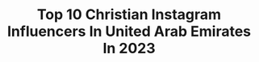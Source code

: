 ---
title: Top 10 Christian Instagram Influencers In United Arab Emirates In 2023
description: >-
  Find top christian Instagram influencers in United Arab Emirates in 2023. Most popular hashtags: #dubai #fashion #style.
platform: Instagram
hits: 15
text_top: See the top-rated Instagram accounts on inBeat.
text_bottom: inBeat has 15 Instagram influencers like this in United Arab Emirates for you to pitch.
profiles:
  - username: "samar_tm"
    fullname: >-
      Samar Taimour | سمر تيمور
    bio: >-
      مُعدة ومقدمة برامج 🎙📺 بهيئة الشارقة للإذاعة والتلفزيون مدونة في التواصل الاجتماعي إماراتية 🇦🇪 ممنوع دخول الرجال عالخاص ( بلوك )🚫
    location: "United Arab Emirates"
    followers: 24143
    engagement: 99
    commentsToLikes: 0.171466
    id: ck55nqb4h6qys0i11522e30ju
    verified: false
    hashtags: "#style, #modern, #explorer, #fashion"
  - username: "phloem_weddingz"
    fullname: >-
      Phloem Weddings
    bio: >-
      Premium Wedding Photography & Cinematography Based in India & Dubai +91 9986462946
    location: "United Arab Emirates"
    followers: 36972
    engagement: 265
    commentsToLikes: 0.004373
    id: ck600ctmrdd0q0i14ptdlo4gz
    verified: false
    hashtags: ""
  - username: "marloflex"
    fullname: >-
      Marlo Flexxx
    bio: >-
      Tournoi Karl Toko Ekambi ⬇️⬇️
    location: "United Arab Emirates"
    followers: 5283
    engagement: 377
    commentsToLikes: 0.018180
    id: ck6u3m28jykdw0j7192rovdcw
    verified: false
    hashtags: "#jordan1, #nike, #jordan, #style"
  - username: "al_ahin"
    fullname: >-
      YaSiR EdAvaNNappARa
    bio: >-
      Traveling tm @yathra_premi UAE 🇦🇪 ASPIRE 2 INSPIRE B4 U EXPIRE,
    location: "United Arab Emirates"
    followers: 15676
    engagement: 865
    commentsToLikes: 0.229021
    id: ck15r47yk62d80i192twk4gxn
    verified: false
    hashtags: "#red, #keraladiaries, #followforfollowback, #love"
  - username: "fundakocakm"
    fullname: >-
      Funda 🧿
    bio: >-
      With good basics, you’ll have endless options! I love timeless pieces & daily outfits Heidelberg 🇩🇪 • İzmir • Dubai married 💍 📧 funda.kocakm@gmail.com
    location: "United Arab Emirates"
    followers: 153371
    engagement: 201
    commentsToLikes: 0.022359
    id: ck137xdt3dive0i1975tt628i
    verified: false
    hashtags: "#benimtarz, #styledbyme, #streetstyleinspiration, #ootddaily"
  - username: "_mem_6"
    fullname: >-
      mena🖤
    bio: >-
      
    location: "United Arab Emirates"
    followers: 49
    engagement: 1827899
    commentsToLikes: 0.024771
    id: ck8t4qipl7pmw0j78ttg01qka
    verified: false
    hashtags: "#hijabstreetstyle, #hijabfashionista, #tesett, #hijabstories"
  - username: "themaryoom"
    fullname: >-
      Mariam💓مريم
    bio: >-
      🇦🇪🇬🇧 📍Dubai Hotels | Beauty | Lifestyle Order my abayas via dm💓 Masters 👩🏻‍🎓 Collabs :themaryoom@gmail.com 👻Mariamt44 ماشاء الله💕 Protect your peace🕊
    location: "United Arab Emirates"
    followers: 93338
    engagement: 160
    commentsToLikes: 0.137061
    id: ck8t9xvkmpqvf0j7888syfurq
    verified: false
    hashtags: "#ramadan, #themaryoom, #abaya, #bisht"
  - username: "nabilelh_"
    fullname: >-
      Nabil El Hamdaoui
    bio: >-
      📸 🇳🇱 | Dubai @alphalete Code: NABIL | Lightroom Presets 👇🏽
    location: "United Arab Emirates"
    followers: 61127
    engagement: 590
    commentsToLikes: 0.013948
    id: ck0vvqfs5qaug0i19xsfzxtuz
    verified: false
    hashtags: "#lutbundle"
  - username: "katia.mrtn"
    fullname: >-
      Katia Martin
    bio: >-
      Model in Paris and in Dubai ☀️ Management of models Photo event on @katiamrtnevents modelekatia@gmail.com ~ Y 💍 Bruxelles 20-21/05 Amsterdam 22-23/05
    location: "United Arab Emirates"
    followers: 87614
    engagement: 125
    commentsToLikes: 0.038566
    id: ck55mf6nm3tfd0i11oydhi2ur
    verified: false
    hashtags: "#friends, #fashion, #dubai, #photographer"
  - username: "ablasofy"
    fullname: >-
      Abla Sofy 🌸
    bio: >-
      Queen A 💅🏻 Humanitarian 🤍 TV presenter MBC1 LA ✨
    location: "United Arab Emirates"
    followers: 934168
    engagement: 151
    commentsToLikes: 0.011607
    id: ck0uc6fxag7x40i19hk7hb2m6
    verified: true
    hashtags: "#2021, #fashion, #2020, #morocco"
---